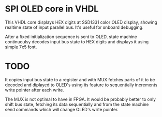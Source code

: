 # SPI OLED core in VHDL

This VHDL core displays HEX digits at SSD1331 color OLED display,
showing realtime state of input parallel bus. It's useful 
for onboard debugging.

After a fixed initialization sequence is sent to OLED,
state machine continuoulsy decodes input bus state to HEX
digits and displays it using simple 7x5 font.

# TODO

It copies input bus state to a register and with
MUX fetches parts of it to be decoded and diplayed
to OLED's using its feature to sequentially increments
write pointer after each write.

The MUX is not optimal to have in FPGA. It would be probably
better to only shift bus state, fetching its data sequentially
and from the state machine send commands which will change 
OLED's write pointer.
